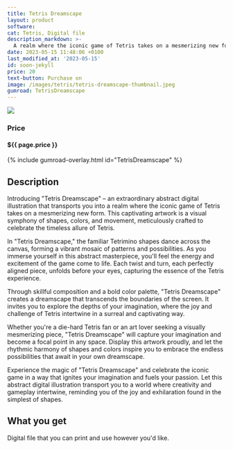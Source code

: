 ```yaml
---
title: Tetris Dreamscape
layout: product
software: 
cat: Tetris, Digital file
description_markdown: >-
  A realm where the iconic game of Tetris takes on a mesmerizing new form.
date: 2023-05-15 11:48:06 +0100
last_modified_at: '2023-05-15'
id: soon-jekyll
price: 20
text-button: Purchase on
image: /images/tetris/tetris-dreamscape-thumbnail.jpeg
gumroad: TetrisDreamscape
---
```

<a href="https://wooley.gumroad.com/l/TetrisDreamscape" class="no-underline pv2 grow db"><img class="w-100" src="{{site.baseurl}}/images/tetris/tetris-dreamscape-mock.png"></a>

### Price
<h4 itemprop="priceCurrency" content="USD">$<span itemprop="price" content="{{ page.price }}">{{ page.price }}</span></h4>

{% include gumroad-overlay.html id="TetrisDreamscape" %}

## Description
Introducing "Tetris Dreamscape" – an extraordinary abstract digital illustration that transports you into a realm where the iconic game of Tetris takes on a mesmerizing new form. This captivating artwork is a visual symphony of shapes, colors, and movement, meticulously crafted to celebrate the timeless allure of Tetris.

In "Tetris Dreamscape," the familiar Tetrimino shapes dance across the canvas, forming a vibrant mosaic of patterns and possibilities. As you immerse yourself in this abstract masterpiece, you'll feel the energy and excitement of the game come to life. Each twist and turn, each perfectly aligned piece, unfolds before your eyes, capturing the essence of the Tetris experience.

Through skillful composition and a bold color palette, "Tetris Dreamscape" creates a dreamscape that transcends the boundaries of the screen. It invites you to explore the depths of your imagination, where the joy and challenge of Tetris intertwine in a surreal and captivating way.

Whether you're a die-hard Tetris fan or an art lover seeking a visually mesmerizing piece, "Tetris Dreamscape" will capture your imagination and become a focal point in any space. Display this artwork proudly, and let the rhythmic harmony of shapes and colors inspire you to embrace the endless possibilities that await in your own dreamscape.

Experience the magic of "Tetris Dreamscape" and celebrate the iconic game in a way that ignites your imagination and fuels your passion. Let this abstract digital illustration transport you to a world where creativity and gameplay intertwine, reminding you of the joy and exhilaration found in the simplest of shapes.

## What you get

Digital file that you can print and use however you'd like.